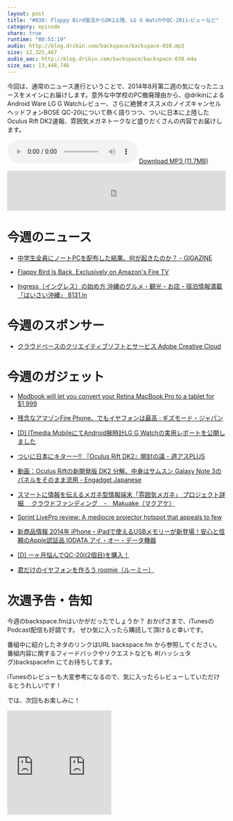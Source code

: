 ```yaml
---
layout: post
title: "#038: Flappy Bird復活からDK2上陸、LG G WatchやQC-20iレビューなど"
category: episode
share: true
runtime: "00:51:19"
audio: http://blog.drikin.com/backspace/backspace-038.mp3
size: 12,325,467
audio_aac: http://blog.drikin.com/backspace/backspace-038.m4a
size_aac: 13,448,746
---
```


今回は、通常のニュース進行ということで、2014年8月第二週の気になったニュースをメインにお届けします。意外な中学校のPC撤廃理由から、@drikinによるAndroid Ware LG G Watchレビュー、さらに絶賛オススメのノイズキャンセルヘッドフォンBOSE QC-20iについて熱く語りつつ、ついに日本に上陸したOculus Rift DK2速報、雰囲気メガネトークなど盛りだくさんの内容でお届けします。

<audio src="http://blog.drikin.com/backspace/backspace-038.mp3" controls preload></audio>
[Download MP3 (11.7MB)](http://blog.drikin.com/backspace/backspace-038.mp3)

<iframe src="http://backspace.fm/subscribes.html" width="100%" height="92" scrolling="no" frameborder="0"></iframe>

# 今週のニュース

- [中学生全員にノートPCを配布した結果、何が起きたのか？ - GIGAZINE](http://gigazine.net/news/20140731-give-note-pc-all-student/)

- [Flappy Bird Is Back, Exclusively on Amazon's Fire TV](http://gizmodo.com/flappy-bird-is-back-exclusively-on-amazons-fire-tv-1614827900)

- [Ingress（イングレス）の始め方  沖縄のグルメ・観光・お店・宿泊情報満載「はいさい沖縄」 8131.in](http://8131.in/diary/4408.html)

# 今週のスポンサー

- [クラウドベースのクリエイティブソフトとサービス  Adobe Creative Cloud](https://www.adobe.com/jp/creativecloud.html)

# 今週のガジェット

- [Modbook will let you convert your Retina MacBook Pro to a tablet for $1,999](http://www.engadget.com/2014/07/30/retina-modbook/?ncid=rss_truncated)

- [残念なアマゾンFire Phone、でもイヤフォンは最高 : ギズモード・ジャパン](http://www.gizmodo.jp/2014/07/fire_phone_4.html)

- [[D] ITmedia MobileにてAndroid腕時計LG G Watchの実用レポートを公開しました](http://blog.drikin.com/2014/07/lg-g-watch-review2.html)


- [ついに日本にキターー!! 『Oculus Rift DK2』開封の議 - 週アスPLUS](http://weekly.ascii.jp/elem/000/000/243/243156/)

- [動画：Oculus Riftの新開発版 DK2 分解、中身はサムスン Galaxy Note 3のパネルをそのまま流用 - Engadget Japanese](http://japanese.engadget.com/2014/08/01/oculus-rift-dk2-galaxy-note-3/)

- [スマートに情報を伝えるメガネ型情報端末「雰囲気メガネ」 プロジェクト詳細 　クラウドファンディング　-　Makuake（マクアケ）](https://www.makuake.com/project/funikiambientglass/)

- [Sprint LivePro review: A mediocre projector hotspot that appeals to few](http://www.engadget.com/2014/08/01/sprint-livepro-review/)

- [新商品情報 2014年  iPhone・iPadで使えるUSBメモリーが新登場！安心と信頼のApple認証品  IODATA アイ・オー・データ機器](http://www.iodata.jp/news/2014/newprod/gh07b.htm)

- [[D] 一ヶ月悩んでQC-20i(2個目)を購入！](http://blog.drikin.com/2014/08/qc-20.html)

- [君だけのイヤフォンを作ろう  roomie（ルーミー）](http://www.roomie.jp/2014/07/188902/)

# 次週予告・告知

今週のbackspace.fmはいかがだったでしょうか？
おかげさまで、iTunesのPodcast配信も好調です。
ぜひ気に入ったら購読して頂けると幸いです。

番組中に紹介したネタのリンクはURL backspace.fm から参照してください。
番組内容に関するフィードバックやリクエストなども #(ハッシュタグ)backspacefm にてお待ちしてます。

iTunesのレビューも大変参考になるので、気に入ったらレビューしていただけるとうれしいです！

では、次回もお楽しみに！

<iframe src="http://rcm-fe.amazon-adsystem.com/e/cm?lt1=_blank&bc1=000000&IS2=1&bg1=FFFFFF&fc1=000000&lc1=0000FF&t=driftking-22&o=9&p=8&l=as4&m=amazon&f=ifr&ref=ss_til&asins=4334038042" style="width:120px;height:240px;" scrolling="no" marginwidth="0" marginheight="0" frameborder="0"></iframe><iframe src="http://rcm-fe.amazon-adsystem.com/e/cm?lt1=_blank&bc1=000000&IS2=1&bg1=FFFFFF&fc1=000000&lc1=0000FF&t=driftking-22&o=9&p=8&l=as4&m=amazon&f=ifr&ref=ss_til&asins=B00M968KRI" style="width:120px;height:240px;" scrolling="no" marginwidth="0" marginheight="0" frameborder="0"></iframe>


